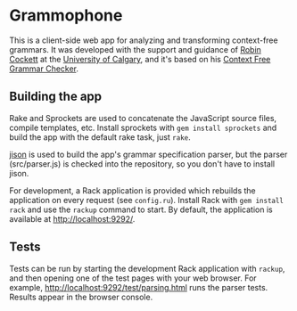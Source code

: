 Grammophone
===========

This is a client-side web app for analyzing and transforming context-free grammars. It was developed with the support and guidance of [Robin Cockett](http://pages.cpsc.ucalgary.ca/~robin/) at the [University of Calgary](http://ucalgary.ca), and it's based on his [Context Free Grammar Checker](http://smlweb.cpsc.ucalgary.ca).


Building the app
----------------

Rake and Sprockets are used to concatenate the JavaScript source files, compile templates, etc. Install sprockets with `gem install sprockets` and build the app with the default rake task, just `rake`.

[jison](http://zaach.github.com/jison/) is used to build the app's grammar specification parser, but the parser (src/parser.js) is checked into the repository, so you don't have to install jison.

For development, a Rack application is provided which rebuilds the application on every request (see `config.ru`). Install Rack with `gem install rack` and use the `rackup` command to start. By default, the application is available at [http://localhost:9292/](http://localhost:9292).


Tests
-----

Tests can be run by starting the development Rack application with `rackup`, and then opening one of the test pages with your web browser. For example, [http://localhost:9292/test/parsing.html](http://localhost:9292/test/parsing.html) runs the parser tests. Results appear in the browser console.
